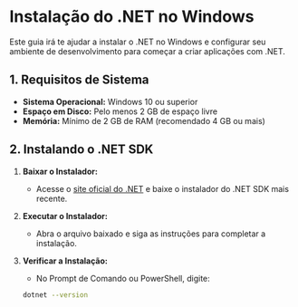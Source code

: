 # Instalação do .NET no Windows

Este guia irá te ajudar a instalar o .NET no Windows e configurar seu ambiente de desenvolvimento para começar a criar aplicações com .NET.

## 1. Requisitos de Sistema

- **Sistema Operacional:** Windows 10 ou superior
- **Espaço em Disco:** Pelo menos 2 GB de espaço livre
- **Memória:** Mínimo de 2 GB de RAM (recomendado 4 GB ou mais)

## 2. Instalando o .NET SDK

1. **Baixar o Instalador:**
   - Acesse o [site oficial do .NET](https://dotnet.microsoft.com/download/dotnet) e baixe o instalador do .NET SDK mais recente.

2. **Executar o Instalador:**
   - Abra o arquivo baixado e siga as instruções para completar a instalação.

3. **Verificar a Instalação:**
   - No Prompt de Comando ou PowerShell, digite:

   ```bash
   dotnet --version
